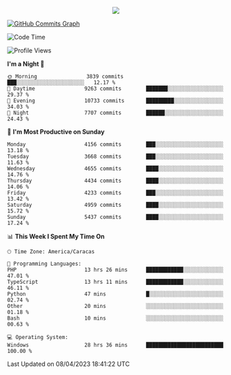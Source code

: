 <p align="center">
  <a href="http://www.github.com/thevacs">
    <img src="https://github-readme-streak-stats.herokuapp.com/?user=thevacs&stroke=ffffff&background=1c1917&ring=0891b2&fire=0891b2&currStreakNum=ffffff&currStreakLabel=0891b2&sideNums=ffffff&sideLabels=ffffff&dates=ffffff&hide_border=true" />
  </a>
  
  <a href="http://www.github.com/thevacs"><img src="https://github-readme-activity-graph.cyclic.app/graph?username=thevacs&bg_color=000000&color=ffffff&line=ff0000&point=ebebeb&area=true&hide_border=true" alt="GitHub Commits Graph" /></a>
  
</p>

<!--START_SECTION:waka-->
![Code Time](http://img.shields.io/badge/Code%20Time-1%2C297%20hrs%2030%20mins-blue)

![Profile Views](http://img.shields.io/badge/Profile%20Views-0-blue)

**I'm a Night 🦉** 

```text
🌞 Morning                3839 commits        ███░░░░░░░░░░░░░░░░░░░░░░   12.17 % 
🌆 Daytime                9263 commits        ███████░░░░░░░░░░░░░░░░░░   29.37 % 
🌃 Evening                10733 commits       █████████░░░░░░░░░░░░░░░░   34.03 % 
🌙 Night                  7707 commits        ██████░░░░░░░░░░░░░░░░░░░   24.43 % 
```
📅 **I'm Most Productive on Sunday** 

```text
Monday                   4156 commits        ███░░░░░░░░░░░░░░░░░░░░░░   13.18 % 
Tuesday                  3668 commits        ███░░░░░░░░░░░░░░░░░░░░░░   11.63 % 
Wednesday                4655 commits        ████░░░░░░░░░░░░░░░░░░░░░   14.76 % 
Thursday                 4434 commits        ████░░░░░░░░░░░░░░░░░░░░░   14.06 % 
Friday                   4233 commits        ███░░░░░░░░░░░░░░░░░░░░░░   13.42 % 
Saturday                 4959 commits        ████░░░░░░░░░░░░░░░░░░░░░   15.72 % 
Sunday                   5437 commits        ████░░░░░░░░░░░░░░░░░░░░░   17.24 % 
```


📊 **This Week I Spent My Time On** 

```text
🕑︎ Time Zone: America/Caracas

💬 Programming Languages: 
PHP                      13 hrs 26 mins      ████████████░░░░░░░░░░░░░   47.01 % 
TypeScript               13 hrs 11 mins      ████████████░░░░░░░░░░░░░   46.11 % 
Python                   47 mins             █░░░░░░░░░░░░░░░░░░░░░░░░   02.74 % 
Other                    20 mins             ░░░░░░░░░░░░░░░░░░░░░░░░░   01.18 % 
Bash                     10 mins             ░░░░░░░░░░░░░░░░░░░░░░░░░   00.63 % 

💻 Operating System: 
Windows                  28 hrs 36 mins      █████████████████████████   100.00 % 
```


 Last Updated on 08/04/2023 18:41:22 UTC
<!--END_SECTION:waka-->
